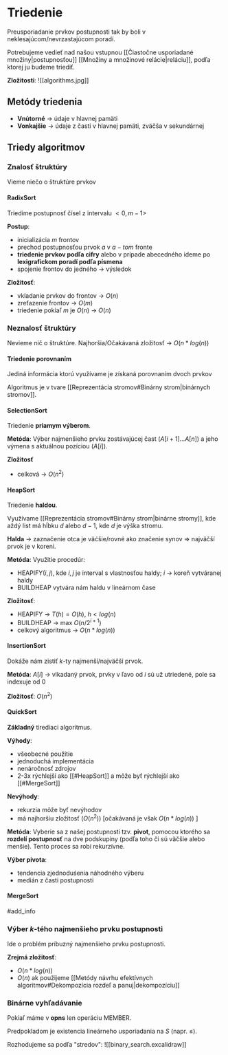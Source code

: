 # Triedenie
Preusporiadanie prvkov postupnosti tak by boli v neklesajúcom/nevrzastajúcom poradí.

Potrebujeme vedieť nad našou vstupnou [[Čiastočne usporiadané množiny|postupnosťou]] [[Množiny a množinové relácie|reláciu]], podľa ktorej ju budeme triediť.

**Zložitosti**:
![[algorithms.jpg]]

## Metódy triedenia
- **Vnútorné** -> údaje v hlavnej pamäti
- **Vonkajšie** -> údaje z časti v hlavnej pamäti, zväčša v sekundárnej

## Triedy algoritmov

### Znalosť štruktúry
Vieme niečo o štruktúre prvkov

#### RadixSort
Triedime postupnosť čísel z intervalu $<0,m-1>$

**Postup**:
- inicializácia $m$ frontov
- prechod postupnosťou prvok $a$ v $a-tom$ fronte
- **triedenie prvkov podľa cifry** alebo v prípade abecedného ideme po **lexigrafickom poradí podľa písmena**
- spojenie frontov do jedného -> výsledok

**Zložitosť**:
- vkladanie prvkov do frontov -> $O(n)$
- zreťazenie frontov -> $O(m)$
- triedenie pokiaľ $m$ je $O(n)$ -> $O(n)$

### Neznalosť štruktúry
Nevieme nič o štruktúre.
Najhoršia/Očakávaná zložitosť -> $O(n*log(n))$

#### Triedenie porovnaním
Jediná informácia ktorú využívame je získaná porovnaním dvoch prvkov

Algoritmus je v tvare [[Reprezentácia stromov#Binárny strom|binárnych stromov]].

#### SelectionSort
Triedenie **priamym výberom**.

**Metóda**:
Výber najmenšieho prvku zostávajúcej čast ($A[i+1]...A[n]$) a jeho výmena s aktuálnou pozíciou ($A[i]$).

**Zložitosť**
- celková -> $O(n^2)$

#### HeapSort
Triedenie **haldou**.

Využívame [[Reprezentácia stromov#Binárny strom|binárne stromy]], kde aždý list má hĺbku $d$ alebo $d-1$, kde $d$ je výška stromu.

**Halda** -> zaznačenie otca je väćšie/rovné ako značenie synov => najväčší prvok je v koreni.

**Metóda**:
Využitie procedúr: 
- HEAPIFY$(i,j)$, kde $i,j$ je interval s vlastnosťou haldy; $i$ -> koreň vytváranej haldy  
- BUILDHEAP vytvára nám haldu v lineárnom čase

**Zložitosť**:
- HEAPIFY ->  $T(h) = O(h)$, $h<log(n)$
- BUILDHEAP -> max $O(n/2^{i+1})$
- celkový algoritmus -> $O(n*log(n))$

#### InsertionSort
Dokáže nám zistiť $k$-ty najmenší/najväčší prvok.

**Metóda**:
$A[i]$ -> vlkadaný prvok, prvky v ľavo od $i$ sú už utriedené, pole sa indexuje od 0

**Zložitosť**:
$O(n^2)$

#### QuickSort
**Základný** tirediaci algoritmus.

**Výhody**:
- všeobecné použitie
- jednoduchá implementácia
- nenáročnosť zdrojov
- 2-3x rýchlejší ako [[#HeapSort]] a môže byť rýchlejší ako [[#MergeSort]]

**Nevýhody**:
- rekurzia môže byť nevýhodov
- má najhoršiu zložitosť ($O(n^2)$) \[očakávaná je však $O(n*log(n))$ \]

**Metóda**:
Vyberie sa z našej postupnosti tzv. **pivot**, pomocou ktorého sa **rozdelí postupnosť** na dve podskupiny (podľa toho či sú väčšie alebo menšie). Tento proces sa robí rekurzívne.

**Výber pivota**:
- tendencia zjednoduśenia náhodného výberu
- medián z časti postupnosti

#### MergeSort
#add_info 

### Výber $k$-tého najmenšieho prvku postupnosti
Ide o problém príbuzný najmenšieho prvku postupnosti.

**Zrejmá  zložitosť**:
- $O(n*log(n))$
- $O(n)$ ak použijeme [[Metódy návrhu efektívnych algoritmov#Dekompozícia rozdeľ a panuj|dekompozíciu]]

### Binárne vyhľadávanie
Pokiaľ máme v **opns** len operáciu MEMBER.

Predpokladom je existencia lineárneho usporiadania na $S$ (napr. $\leq$).

Rozhodujeme sa podľa "stredov":
![[binary_search.excalidraw]]
